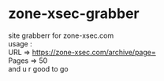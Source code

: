 # zone-xsec-grabber
site grabberr for zone-xsec.com<br>
usage :<br>
URL => https://zone-xsec.com/archive/page=<br>
Pages => 50 <br>
and u r good to go
